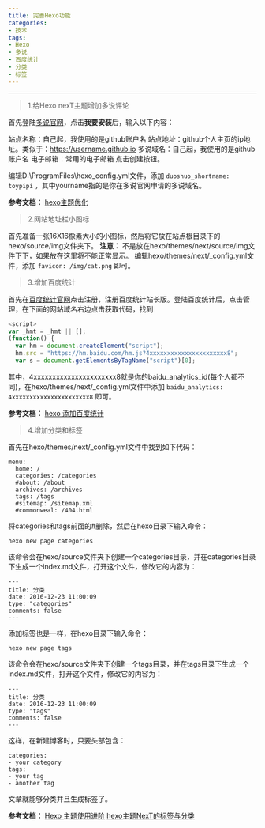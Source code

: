 ```yaml
---
title: 完善Hexo功能
categories:
- 技术
tags:
- Hexo
- 多说
- 百度统计
- 分类
- 标签
---
```


---

> 1.给Hexo nexT主题增加多说评论

首先登陆[多说官网](http://duoshuo.com/)，点击**我要安装**后，输入以下内容：

站点名称：自己起，我使用的是github账户名
站点地址：github个人主页的ip地址。类似于：https://username.github.io
多说域名：自己起，我使用的是github账户名
电子邮箱：常用的电子邮箱
点击创建按钮。

<!-- more -->

编辑D:\ProgramFiles\hexo\_config.yml文件，添加 `duoshuo_shortname: toypipi` ，其中yourname指的是你在多说官网申请的多说域名。

**参考文档：**
[hexo主题优化](http://www.voidking.com/2015/05/31/deve-hexo-theme-optimize/)

> 2.网站地址栏小图标

首先准备一张16X16像素大小的小图标，然后将它放在站点根目录下的hexo/source/img文件夹下。
**注意：** 不是放在hexo/themes/next/source/img文件下下，如果放在这里将不能正常显示。
编辑hexo/themes/next/_config.yml文件，添加 `favicon: /img/cat.png` 即可。

> 3.增加百度统计

首先在[百度统计官网](http://tongji.baidu.com/web/welcome/login)点击注册，注册百度统计站长版。登陆百度统计后，点击管理，在下面的网站域名右边点击获取代码，找到
```javascript
<script>
var _hmt = _hmt || [];
(function() {
  var hm = document.createElement("script");
  hm.src = "https://hm.baidu.com/hm.js?4xxxxxxxxxxxxxxxxxxxxxx8";
  var s = document.getElementsByTagName("script")[0];
```
其中，4xxxxxxxxxxxxxxxxxxxxxx8就是你的baidu_analytics_id(每个人都不同)，在hexo/themes/next/_config.yml文件中添加 `baidu_analytics: 4xxxxxxxxxxxxxxxxxxxxxx8` 即可。

**参考文档：**
[hexo 添加百度统计](http://wayneshawn.github.io/2015/04/07/hexo-config-and-optimization/)

> 4.增加分类和标签

首先在hexo/themes/next/_config.yml文件中找到如下代码：

```
menu:
  home: /
  categories: /categories
  #about: /about
  archives: /archives
  tags: /tags
  #sitemap: /sitemap.xml
  #commonweal: /404.html
```

将categories和tags前面的#删除，然后在hexo目录下输入命令：

```
hexo new page categories
```
该命令会在hexo/source文件夹下创建一个categories目录，并在categories目录下生成一个index.md文件，打开这个文件，修改它的内容为：

```
---
title: 分类
date: 2016-12-23 11:00:09
type: "categories"
comments: false
---
```
添加标签也是一样，在hexo目录下输入命令：

```
hexo new page tags
```
该命令会在hexo/source文件夹下创建一个tags目录，并在tags目录下生成一个index.md文件，打开这个文件，修改它的内容为：

```
---
title: 分类
date: 2016-12-23 11:00:09
type: "tags"
comments: false
---
```

这样，在新建博客时，只要头部包含：

```
categories:
- your category
tags:
- your tag
- another tag
```
文章就能够分类并且生成标签了。

**参考文档：**
[Hexo 主题使用进阶](http://blog.csdn.net/lsshlsw/article/details/50322465)
[hexo主题NexT的标签与分类](http://ws905.com/document/2016-07-16/page/hexo-1/)